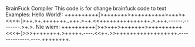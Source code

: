 BrainFuck Compiler 
This code is for change brainfuck code to text
Examples: 
  Hello World!:
    ++++++++++[>+++++++>++++++++++>+++>+<<<<-]>++.>+.+++++++..+++.>++.<<+++++++++++++++.>.+++.------.--------.>+.>.
  Nie wiem:
    ++++++++++[>+>+++>+++++++>++++++++++<<<<-]>>>++++++++.>+++++.----.<<++.>>++++++++++++++++++.--------------.----.++++++++.
   
  
